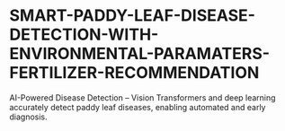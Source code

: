 # SMART-PADDY-LEAF-DISEASE-DETECTION-WITH-ENVIRONMENTAL-PARAMATERS-FERTILIZER-RECOMMENDATION
AI-Powered Disease Detection – Vision Transformers and deep learning accurately detect paddy leaf diseases, enabling automated and early diagnosis.
